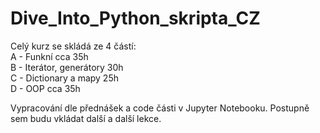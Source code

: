 # Dive_Into_Python_skripta_CZ
Celý kurz se skládá ze 4 částí:<br>
A - Funkní cca 35h<br>
B - Iterátor, generátory 30h<br>
C - Dictionary a mapy 25h<br>
D - OOP cca 35h<br>

Vypracování dle přednášek a code části v Jupyter Notebooku. Postupně sem budu vkládat další a další lekce.

